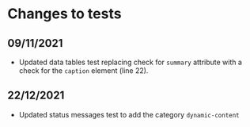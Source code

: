 # Changes to tests
## 09/11/2021
- Updated data tables test replacing check for `summary` attribute with a check for the `caption` element (line 22).
## 22/12/2021
- Updated status messages test to add the category `dynamic-content`
